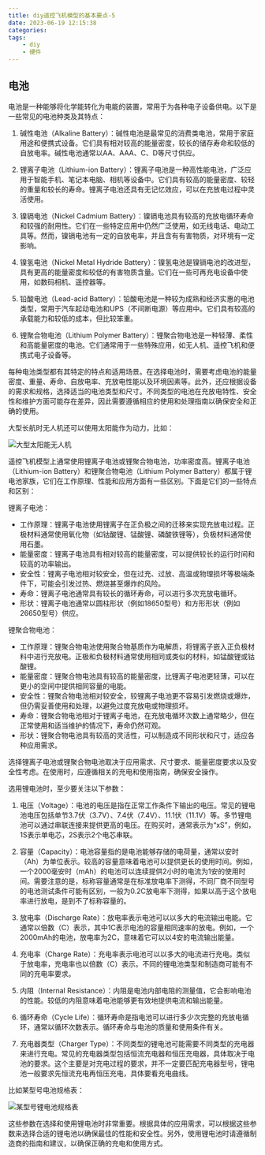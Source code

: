 ```yaml
---
title: diy遥控飞机模型的基本要点-5
date: 2023-06-19 12:15:38
categories:
tags:
    - diy
    - 硬件
---
```


## 电池

电池是一种能够将化学能转化为电能的装置，常用于为各种电子设备供电。以下是一些常见的电池种类及其特点：

1. 碱性电池（Alkaline Battery）：碱性电池是最常见的消费类电池，常用于家庭用途和便携式设备。它们具有相对较高的能量密度，较长的储存寿命和较低的自放电率。碱性电池通常以AA、AAA、C、D等尺寸供应。

2. 锂离子电池（Lithium-ion Battery）：锂离子电池是一种高性能电池，广泛应用于智能手机、笔记本电脑、相机等设备中。它们具有较高的能量密度、较轻的重量和较长的寿命。锂离子电池还具有无记忆效应，可以在充放电过程中灵活使用。

3. 镍镉电池（Nickel Cadmium Battery）：镍镉电池具有较高的充放电循环寿命和较强的耐用性。它们在一些特定应用中仍然广泛使用，如无线电话、电动工具等。然而，镍镉电池有一定的自放电率，并且含有有害物质，对环境有一定影响。

4. 镍氢电池（Nickel Metal Hydride Battery）：镍氢电池是镍镉电池的改进型，具有更高的能量密度和较低的有害物质含量。它们在一些可再充电设备中使用，如数码相机、遥控器等。

5. 铅酸电池（Lead-acid Battery）：铅酸电池是一种较为成熟和经济实惠的电池类型，常用于汽车起动电池和UPS（不间断电源）等应用中。它们具有较高的承载能力和较低的成本，但比较笨重。

6. 锂聚合物电池（Lithium Polymer Battery）：锂聚合物电池是一种轻薄、柔性和高能量密度的电池。它们通常用于一些特殊应用，如无人机、遥控飞机和便携式电子设备等。

<!-- more -->

每种电池类型都有其特定的特点和适用场景。在选择电池时，需要考虑电池的能量密度、重量、寿命、自放电率、充放电性能以及环境因素等。此外，还应根据设备的需求和规格，选择适当的电池类型和尺寸。不同类型的电池在充放电特性、安全性和维护方面可能存在差异，因此需要遵循相应的使用和处理指南以确保安全和正确的使用。

大型长航时无人机还可以使用太阳能作为动力，比如：

![大型太阳能无人机](https://imgs.boringhex.top/blog/20230611092443.png)

遥控飞机模型上通常使用锂离子电池或锂聚合物电池，功率密度高。锂离子电池（Lithium-ion Battery）和锂聚合物电池（Lithium Polymer Battery）都属于锂电池家族，它们在工作原理、性能和应用方面有一些区别。下面是它们的一些特点和区别：

锂离子电池：

- 工作原理：锂离子电池使用锂离子在正负极之间的迁移来实现充放电过程。正极材料通常使用氧化物（如钴酸锂、锰酸锂、磷酸铁锂等），负极材料通常使用石墨。
- 能量密度：锂离子电池具有相对较高的能量密度，可以提供较长的运行时间和较高的功率输出。
- 安全性：锂离子电池相对较安全，但在过充、过放、高温或物理损坏等极端条件下，可能会引发过热、燃烧甚至爆炸的风险。
- 寿命：锂离子电池通常具有较长的循环寿命，可以进行多次充放电循环。
- 形状：锂离子电池通常以圆柱形状（例如18650型号）和方形形状（例如26650型号）供应。

锂聚合物电池：

- 工作原理：锂聚合物电池使用聚合物基质作为电解质，将锂离子嵌入正负极材料中进行充放电。正极和负极材料通常使用相同或类似的材料，如锰酸锂或钴酸锂。
- 能量密度：锂聚合物电池具有较高的能量密度，比锂离子电池更轻薄，可以在更小的空间中提供相同容量的电能。
- 安全性：锂聚合物电池相对较安全，较锂离子电池更不容易引发燃烧或爆炸，但仍需妥善使用和处理，以避免过度充放电或物理损坏。
- 寿命：锂聚合物电池相对于锂离子电池，在充放电循环次数上通常略少，但在正常使用和适当维护的情况下，寿命仍然可观。
- 形状：锂聚合物电池具有较高的灵活性，可以制造成不同形状和尺寸，适应各种应用需求。

选择锂离子电池或锂聚合物电池取决于应用需求、尺寸要求、能量密度要求以及安全性考虑。在使用时，应遵循相关的充电和使用指南，确保安全操作。

选用锂电池时，至少要关注以下参数：

1. 电压（Voltage）：电池的电压是指在正常工作条件下输出的电压。常见的锂电池电压包括单节3.7伏（3.7V）、7.4伏（7.4V）、11.1伏（11.1V）等。多节锂电池可以通过串联连接来提供更高的电压。在购买时，通常表示为“xS”，例如，1S表示单电芯，2S表示2个电芯串联。

2. 容量（Capacity）：电池容量指的是电池能够存储的电荷量，通常以安时（Ah）为单位表示。较高的容量意味着电池可以提供更长的使用时间。例如，一个2000毫安时（mAh）的电池可以连续提供2小时的电流为1安的使用时间。需要注意的是，标称容量通常是在标准放电率下测得，不同厂商不同型号的电池测试条件可能有区别，一般为0.2C放电率下测得，如果以高于这个放电率进行放电，是到不了标称容量的。

3. 放电率（Discharge Rate）：放电率表示电池可以以多大的电流输出电能。它通常以倍数（C）表示，其中1C表示电池的容量相同速率的放电。例如，一个2000mAh的电池，放电率为2C，意味着它可以以4安的电流输出能量。

4. 充电率（Charge Rate）：充电率表示电池可以以多大的电流进行充电。类似于放电率，充电率也以倍数（C）表示。不同的锂电池类型和制造商可能有不同的充电率要求。

5. 内阻（Internal Resistance）：内阻是电池内部电阻的测量值，它会影响电池的性能。较低的内阻意味着电池能够更有效地提供电流和输出能量。

6. 循环寿命（Cycle Life）：循环寿命是指电池可以进行多少次完整的充放电循环，通常以循环次数表示。循环寿命与电池的质量和使用条件有关。

7. 充电器类型（Charger Type）：不同类型的锂电池可能需要不同类型的充电器来进行充电。常见的充电器类型包括恒流充电器和恒压充电器，具体取决于电池的要求。这个主要是对充电过程的要求，并不一定要匹配充电器型号，锂电池一般要求先恒流充电再恒压充电，具体要看充电曲线。

比如某型号电池规格表：

![某型号锂电池规格表](https://imgs.boringhex.top/blog/20230611094204.png)

这些参数在选择和使用锂电池时非常重要。根据具体的应用需求，可以根据这些参数来选择合适的锂电池以确保最佳的性能和安全性。另外，使用锂电池时请遵循制造商的指南和建议，以确保正确的充电和使用方式。
